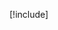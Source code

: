<div class=" context-box-full highlight-max" width="100%">

  [!include[](~/pages/basics/stack/_shared-all.md)]
</div>
